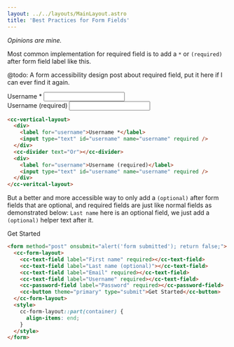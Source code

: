 ```yaml
---
layout: ../../layouts/MainLayout.astro
title: 'Best Practices for Form Fields'
---
```


*Opinions are mine.*

Most common implementation for required field is to add a `*` or `(required)` after form field label like this.

@todo: A form accessibility design post about required field, put it here if I can ever find it again.

<div class="preview">
  <cc-vertical-layout>
    <div>
      <label for="username">Username *</label>
      <input type="text" id="username" name="username" required />
    </div>
    <cc-divider text="Or"></cc-divider>
    <div>
      <label for="username">Username (required)</label>
      <input type="text" id="username" name="username" required />
    </div>
  </cc-veritcal-layout>
</div>

```html
<cc-vertical-layout>
  <div>
    <label for="username">Username *</label>
    <input type="text" id="username" name="username" required />
  </div>
  <cc-divider text="Or"></cc-divider>
  <div>
    <label for="username">Username (required)</label>
    <input type="text" id="username" name="username" required />
  </div>
</cc-veritcal-layout>
```

But a better and more accessible way to only add a `(optional)` after form fields that are optional, and required fields are just like normal fields as demonstrated below: `Last name` here is an optional field, we just add a `(optional)` helper text after it.

<div class="preview" style="display: block;">
<form method="post" onsubmit="alert('form submitted'); return false;">
  <cc-form-layout>
    <cc-text-field label="First name" required></cc-text-field>
    <cc-text-field label="Last name (optional)"></cc-text-field>
    <cc-text-field label="Email" required></cc-text-field>
    <cc-text-field label="Username" required></cc-text-field>
    <cc-password-field label="Password" required></cc-password-field>
    <cc-button theme="primary" type="submit">Get Started</cc-button>
  </cc-form-layout>
  <style>
    cc-form-layout::part(container) {
      align-items: end;
    }
  </style>
</form>
</div>

```html
<form method="post" onsubmit="alert('form submitted'); return false;">
  <cc-form-layout>
    <cc-text-field label="First name" required></cc-text-field>
    <cc-text-field label="Last name (optional)"></cc-text-field>
    <cc-text-field label="Email" required></cc-text-field>
    <cc-text-field label="Username" required></cc-text-field>
    <cc-password-field label="Password" required></cc-password-field>
    <cc-button theme="primary" type="submit">Get Started</cc-button>
  </cc-form-layout>
  <style>
    cc-form-layout::part(container) {
      align-items: end;
    }
  </style>
</form>
```
